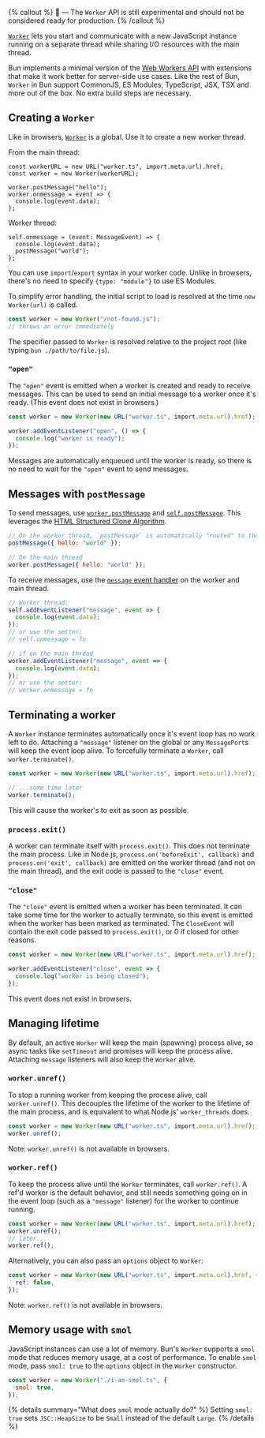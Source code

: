 {% callout %}
**🚧** — The `Worker` API is still experimental and should not be considered ready for production.
{% /callout %}

[`Worker`](https://developer.mozilla.org/en-US/docs/Web/API/Worker) lets you start and communicate with a new JavaScript instance running on a separate thread while sharing I/O resources with the main thread.

Bun implements a minimal version of the [Web Workers API](https://developer.mozilla.org/en-US/docs/Web/API/Web_Workers_API) with extensions that make it work better for server-side use cases. Like the rest of Bun, `Worker` in Bun support CommonJS, ES Modules, TypeScript, JSX, TSX and more out of the box. No extra build steps are necessary.

## Creating a `Worker`

Like in browsers, [`Worker`](https://developer.mozilla.org/en-US/docs/Web/API/Worker) is a global. Use it to create a new worker thread.

From the main thread:

```js#Main_thread
const workerURL = new URL("worker.ts", import.meta.url).href;
const worker = new Worker(workerURL);

worker.postMessage("hello");
worker.onmessage = event => {
  console.log(event.data);
};
```

Worker thread:

```ts#worker.ts_(Worker_thread)
self.onmessage = (event: MessageEvent) => {
  console.log(event.data);
  postMessage("world");
};
```

You can use `import`/`export` syntax in your worker code. Unlike in browsers, there's no need to specify `{type: "module"}` to use ES Modules.

To simplify error handling, the initial script to load is resolved at the time `new Worker(url)` is called.

```js
const worker = new Worker("/not-found.js");
// throws an error immediately
```

The specifier passed to `Worker` is resolved relative to the project root (like typing `bun ./path/to/file.js`).

### `"open"`

The `"open"` event is emitted when a worker is created and ready to receive messages. This can be used to send an initial message to a worker once it's ready. (This event does not exist in browsers.)

```ts
const worker = new Worker(new URL("worker.ts", import.meta.url).href);

worker.addEventListener("open", () => {
  console.log("worker is ready");
});
```

Messages are automatically enqueued until the worker is ready, so there is no need to wait for the `"open"` event to send messages.

## Messages with `postMessage`

To send messages, use [`worker.postMessage`](https://developer.mozilla.org/en-US/docs/Web/API/Worker/postMessage) and [`self.postMessage`](https://developer.mozilla.org/en-US/docs/Web/API/Window/postMessage). This leverages the [HTML Structured Clone Algorithm](https://developer.mozilla.org/en-US/docs/Web/API/Web_Workers_API/Structured_clone_algorithm).

```js
// On the worker thread, `postMessage` is automatically "routed" to the parent thread.
postMessage({ hello: "world" });

// On the main thread
worker.postMessage({ hello: "world" });
```

To receive messages, use the [`message` event handler](https://developer.mozilla.org/en-US/docs/Web/API/Worker/message_event) on the worker and main thread.

```js
// Worker thread:
self.addEventListener("message", event => {
  console.log(event.data);
});
// or use the setter:
// self.onmessage = fn

// if on the main thread
worker.addEventListener("message", event => {
  console.log(event.data);
});
// or use the setter:
// worker.onmessage = fn
```

## Terminating a worker

A `Worker` instance terminates automatically once it's event loop has no work left to do. Attaching a `"message"` listener on the global or any `MessagePort`s will keep the event loop alive. To forcefully terminate a `Worker`, call `worker.terminate()`.

```ts
const worker = new Worker(new URL("worker.ts", import.meta.url).href);

// ...some time later
worker.terminate();
```

This will cause the worker's to exit as soon as possible.

### `process.exit()`

A worker can terminate itself with `process.exit()`. This does not terminate the main process. Like in Node.js, `process.on('beforeExit', callback)` and `process.on('exit', callback)` are emitted on the worker thread (and not on the main thread), and the exit code is passed to the `"close"` event.

### `"close"`

The `"close"` event is emitted when a worker has been terminated. It can take some time for the worker to actually terminate, so this event is emitted when the worker has been marked as terminated. The `CloseEvent` will contain the exit code passed to `process.exit()`, or 0 if closed for other reasons.

```ts
const worker = new Worker(new URL("worker.ts", import.meta.url).href);

worker.addEventListener("close", event => {
  console.log("worker is being closed");
});
```

This event does not exist in browsers.

## Managing lifetime

By default, an active `Worker` will keep the main (spawning) process alive, so async tasks like `setTimeout` and promises will keep the process alive. Attaching `message` listeners will also keep the `Worker` alive.

### `worker.unref()`

To stop a running worker from keeping the process alive, call `worker.unref()`. This decouples the lifetime of the worker to the lifetime of the main process, and is equivalent to what Node.js' `worker_threads` does.

```ts
const worker = new Worker(new URL("worker.ts", import.meta.url).href);
worker.unref();
```

Note: `worker.unref()` is not available in browsers.

### `worker.ref()`

To keep the process alive until the `Worker` terminates, call `worker.ref()`. A ref'd worker is the default behavior, and still needs something going on in the event loop (such as a `"message"` listener) for the worker to continue running.

```ts
const worker = new Worker(new URL("worker.ts", import.meta.url).href);
worker.unref();
// later...
worker.ref();
```

Alternatively, you can also pass an `options` object to `Worker`:

```ts
const worker = new Worker(new URL("worker.ts", import.meta.url).href, {
  ref: false,
});
```

Note: `worker.ref()` is not available in browsers.

## Memory usage with `smol`

JavaScript instances can use a lot of memory. Bun's `Worker` supports a `smol` mode that reduces memory usage, at a cost of performance. To enable `smol` mode, pass `smol: true` to the `options` object in the `Worker` constructor.

```js
const worker = new Worker("./i-am-smol.ts", {
  smol: true,
});
```

{% details summary="What does `smol` mode actually do?" %}
Setting `smol: true` sets `JSC::HeapSize` to be `Small` instead of the default `Large`.
{% /details %}
